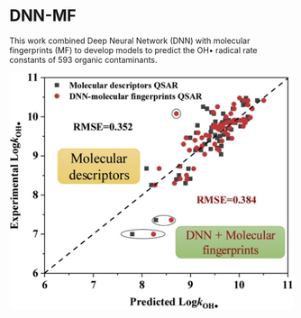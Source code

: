 # DNN-MF

This work combined Deep Neural Network (DNN) with molecular fingerprints (MF) to develop models to predict the OH• radical rate constants of 593 organic contaminants.

![image](figure.jpg)
